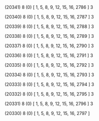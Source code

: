 (20341) 8 (0) [ 1, 5, 8, 9, 12, 15, 16, 2786 ] 3 


(20340) 8 (0) [ 1, 5, 8, 9, 12, 15, 16, 2787 ] 3 


(20339) 8 (0) [ 1, 5, 8, 9, 12, 15, 16, 2788 ] 3 


(20338) 8 (0) [ 1, 5, 8, 9, 12, 15, 16, 2789 ] 3 


(20337) 8 (0) [ 1, 5, 8, 9, 12, 15, 16, 2790 ] 3 


(20336) 8 (0) [ 1, 5, 8, 9, 12, 15, 16, 2791 ] 3 


(20335) 8 (0) [ 1, 5, 8, 9, 12, 15, 16, 2792 ] 3 


(20334) 8 (0) [ 1, 5, 8, 9, 12, 15, 16, 2793 ] 3 


(20333) 8 (0) [ 1, 5, 8, 9, 12, 15, 16, 2794 ] 3 


(20332) 8 (0) [ 1, 5, 8, 9, 12, 15, 16, 2795 ] 3 


(20331) 8 (0) [ 1, 5, 8, 9, 12, 15, 16, 2796 ] 3 


(20330) 8 (0) [ 1, 5, 8, 9, 12, 15, 16, 2797 ]  

